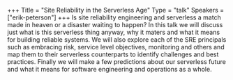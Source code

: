+++
Title = "Site Reliability in the Serverless Age"
Type = "talk"
Speakers = ["erik-peterson"]
+++
Is site reliability engineering and serverless a match made in heaven or a disaster waiting to happen? In this talk we will discuss just what is this serverless thing anyway, why it maters and what it means for building reliable systems. We will also explore each of the SRE principals such as embracing risk, service level objectives, monitoring and others and map them to their serverless counterparts to identify challenges and best practices. Finally we will make a few predictions about our serverless future and what it means for software engineering and operations as a whole.
